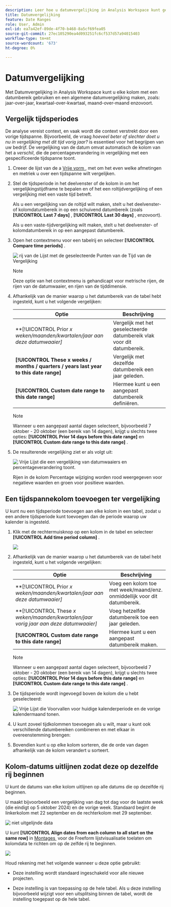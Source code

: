 ```yaml
---
description: Leer hoe u datumvergelijking in Analysis Workspace kunt gebruiken. Hiermee kunt u elke kolom met een datumbereik gebruiken en een algemene datumvergelijking maken.
title: Datumvergelijking
feature: Date Ranges
role: User, Admin
exl-id: ea7a42ef-89de-4f70-b468-8a5cf69fea05
source-git-commit: 27ec105290ea4d093251fc6cf537d57a94015403
workflow-type: tm+mt
source-wordcount: '673'
ht-degree: 0%

---
```


# Datumvergelijking

Met Datumvergelijking in Analysis Workspace kunt u elke kolom met een datumbereik gebruiken en een algemene datumvergelijking maken, zoals: jaar-over-jaar, kwartaal-over-kwartaal, maand-over-maand enzovoort.

## Vergelijk tijdsperiodes

De analyse vereist context, en vaak wordt die context verstrekt door een vorige tijdspanne. Bijvoorbeeld, de vraag *hoeveel beter of slechter doet u nu in vergelijking met dit tijd vorig jaar?* is essentieel voor het begrijpen van uw bedrijf. De vergelijking van de datum omvat automatisch de kolom van het a *verschil*, die de percentageverandering in vergelijking met een gespecificeerde tijdspanne toont.

1. Creeer de lijst van de a [&#x200B; Vrije vorm &#x200B;](/help/analyze/analysis-workspace/visualizations/freeform-table/freeform-table.md), met om het even welke afmetingen en metriek u over een tijdspanne wilt vergelijken.
1. Stel de tijdsperiode in het deelvenster of de kolom in om het vergelijkingstijdframe te bepalen en of het een roltijdvergelijking of een vergelijking met een vaste tijd betreft.

   Als u een vergelijking van de roltijd wilt maken, stelt u het deelvenster- of kolomdatumbereik in op een schuivend datumbereik (zoals **[!UICONTROL Last 7 days]** , **[!UICONTROL Last 30 days]** , enzovoort).

   Als u een vaste-tijdvergelijking wilt maken, stelt u het deelvenster- of kolomdatumbereik in op een aangepast datumbereik.
1. Open het contextmenu voor een tabelrij en selecteer **[!UICONTROL Compare time periods]** .

   ![&#x200B; rij van de Lijst met de geselecteerde Punten van de Tijd van de Vergelijking &#x200B;](assets/compare-time.png)

   >[!NOTE]
   >
   >Deze optie van het contextmenu is gehandicapt voor metrische rijen, de rijen van de datumwaaier, en rijen van de tijddimensie.

1. Afhankelijk van de manier waarop u het datumbereik van de tabel hebt ingesteld, kunt u het volgende vergelijken:

   | Optie | Beschrijving |
   |---|---|
   | **[!UICONTROL Prior *x *weken/maanden/kwartalen/jaar aan deze datumwaaier]** | Vergelijk met het geselecteerde datumbereik vlak voor dit datumbereik. |
   | **[!UICONTROL These x weeks / months / quarters / years last year to this date range]** | Vergelijk met dezelfde datumbereik een jaar geleden. |
   | **[!UICONTROL Custom date range to this date range]** | Hiermee kunt u een aangepast datumbereik definiëren. |

   >[!NOTE]
   >
   >Wanneer u een aangepast aantal dagen selecteert, bijvoorbeeld 7 oktober - 20 oktober (een bereik van 14 dagen), krijgt u slechts twee opties: **[!UICONTROL Prior 14 days before this date range]** en **[!UICONTROL Custom date range to this date range]** .

1. De resulterende vergelijking ziet er als volgt uit:

   ![&#x200B; Vrije Lijst die een vergelijking van datumwaaiers en percentageverandering toont.](assets/compare-time-result.png)

   Rijen in de kolom Percentage wijziging worden rood weergegeven voor negatieve waarden en groen voor positieve waarden.

## Een tijdspannekolom toevoegen ter vergelijking

U kunt nu een tijdsperiode toevoegen aan elke kolom in een tabel, zodat u een andere tijdsperiode kunt toevoegen dan de periode waarop uw kalender is ingesteld.

1. Klik met de rechtermuisknop op een kolom in de tabel en selecteer **[!UICONTROL Add time period column]** .

   ![](assets/add-time-period-column.png)

1. Afhankelijk van de manier waarop u het datumbereik van de tabel hebt ingesteld, kunt u het volgende vergelijken:

   | Optie | Beschrijving |
   |---|---|
   | **[!UICONTROL Prior *x *weken/maanden/kwartalen/jaar aan deze datumwaaier]** | Voeg een kolom toe met week/maand/enz. onmiddellijk voor dit datumbereik. |
   | **[!UICONTROL These *x *weken/maanden/kwartalen/jaar vorig jaar aan deze datumwaaier]** | Voeg hetzelfde datumbereik toe een jaar geleden. |
   | **[!UICONTROL Custom date range to this date range]** | Hiermee kunt u een aangepast datumbereik maken. |

   >[!NOTE]
   >
   >Wanneer u een aangepast aantal dagen selecteert, bijvoorbeeld 7 oktober - 20 oktober (een bereik van 14 dagen), krijgt u slechts twee opties: **[!UICONTROL Prior 14 days before this date range]** en **[!UICONTROL Custom date range to this date range]** .

1. De tijdsperiode wordt ingevoegd boven de kolom die u hebt geselecteerd:

   ![&#x200B; Vrije Lijst die Voorvallen voor huidige kalenderperiode en de vorige kalendermaand tonen.](assets/add-time-period-column2.png)

1. U kunt zoveel tijdkolommen toevoegen als u wilt, maar u kunt ook verschillende datumbereiken combineren en met elkaar in overeenstemming brengen:

1. Bovendien kunt u op elke kolom sorteren, die de orde van dagen afhankelijk van de kolom verandert u sorteert.

## Kolom-datums uitlijnen zodat deze op dezelfde rij beginnen

U kunt de datums van elke kolom uitlijnen op alle datums die op dezelfde rij beginnen.

U maakt bijvoorbeeld een vergelijking van dag tot dag voor de laatste week (die eindigt op 5 oktober 2024) en de vorige week. Standaard begint de linkerkolom met 22 september en de rechterkolom met 29 september.

![&#x200B; niet uitgelijnde data &#x200B;](assets/not-align-dates.png)

U kunt **[!UICONTROL Align dates from each column to all start on the same row]** in [&#x200B; Montages &#x200B;](/help/analyze/analysis-workspace/visualizations/freeform-table/freeform-table.md#settings-1) voor de Freeform lijstvisualisatie toelaten om kolomdata te richten om op de zelfde rij te beginnen.

![](assets/align-dates.png)

Houd rekening met het volgende wanneer u deze optie gebruikt:

* Deze instelling wordt standaard ingeschakeld voor alle nieuwe projecten.

* Deze instelling is van toepassing op de hele tabel. Als u deze instelling bijvoorbeeld wijzigt voor een uitsplitsing binnen de tabel, wordt de instelling toegepast op de hele tabel.


<!--
# Date comparison

Date comparison in Analysis Workspace lets you take any column containing a date range and create a common date comparison, such as: year-over-year, quarter-over-quarter, month-over-month, etc.


>[!BEGINSHADEBOX]

See ![VideoCheckedOut](/help/assets/icons/VideoCheckedOut.svg) [Date comparison](https://video.tv.adobe.com/v/30753?quality=12&learn=on){target="_blank"} for a demo video.

>[!ENDSHADEBOX]



## Compare time periods {#section_C4E36BFE0F5C4378A74E705747C9DEE4}

>[!NOTE]
>[!UICONTROL Compare Time Periods] leverages advanced Calculated Metrics. As a result, it is available only to customers with Analytics Select, Prime, and Ultimate SKUs. 

Analysis requires context, and often that context is provided by a previous time period. For example, the question "How much better or worse are we doing than at this time last year?" is fundamental to understanding your business. Date Comparison automatically include a "difference" column, which shows the percentage change compared to a specified time period.

1. Create a Freeform table, with any dimensions and metrics you want to compare over a time period.
1. Right-click a table row and select **[!UICONTROL Compare time periods]**.

   ![](assets/compare-time.png)

   >[!NOTE]
   >
   >This right-click option is disabled for metric rows, date range rows, and time dimension rows.

1. Depending on how you have set the table's date range, you have these options for comparison: 

   |  Option  | Description  |
   |---|---|
   | **[!UICONTROL Prior week/month/quarter/year to this date range]** | Compares to the week/month/etc. immediately before this date range.  |
   | **[!UICONTROL This week/month/quarter/year last year to this date range]** | Compares to the same date range a year ago.  |
   | **[!UICONTROL Custom date range to this date range]** | Lets you select a custom date range.  |

   >[!NOTE]
   >
   >When you select a custom number of days, for example October 7 - October 20 (a 14-day range), you will get only 2 options: **[!UICONTROL Prior 14 days before this date range]**, and **[!UICONTROL Custom date range to this date range]**.

1. The resulting comparison looks like this:

   ![](assets/compare-time-result.png)

   Rows in the Percent Change column appear red for negative values and green for positive values.

1. (Optional) As in any other Workspace projects, you can create visualizations based on these time comparisons. For example, here is a Bar graph:

   ![](assets/compare-time-barchart.png)

   Note that in order to show the percentage change in the bar chart, you have to have the [!UICONTROL Percentages] setting checked in the [!UICONTROL Visualization Settings].

## Add a time period column for comparison {#section_93CC2B4F48504125BEC104046A32EB93}

You can now add a time period to each column in a table, enabling you to add a time period that is different from the one your calendar is set to. This is another way you can compare dates.

1. Right-click a column in the table and select **[!UICONTROL Add time period column]**. 

   ![](assets/add-time-period-column.png)

1. Depending on how you have set the table's date range, you have these options for comparison: 

   |  Option  | Description  |
   |---|---|
   | **[!UICONTROL Prior week/month/quarter/year to this date range]** | Adds a column with the week/month/etc. immediately before this date range.  |
   | **[!UICONTROL This week/month/quarter/year last year to this date range]** | Adds the same date range a year ago.  |
   | **[!UICONTROL Custom date range to this date range]** | Lets you select a custom date range.  |

   >[!NOTE]
   >
   >When you select a custom number of days, for example October 7 - October 20 (a 14-day range), you will get only 2 options: **[!UICONTROL Prior 14 days before this date range]**, and **[!UICONTROL Custom date range to this date range]**.

1. The time period will be inserted on top of the column you selected:

   ![](assets/add-time-period-column2.png)

1. You can add as many time columns as you want, as well as mix and match different date ranges:

   ![](assets/add-time-period-column4.png)

1. In addition, you can sort on each column, which will change the order of days depending on the column you are sorting on.

## Align column dates to start on the same row {#section_5085E200082048CB899C3F355062A733}

You can align the dates from each column to all start on the same row. 

For example, when you choose to align the dates, if you do a month-over-month comparison between October and September 2016, the left column will start with October 1 and the right column will start with September 1:

![](assets/add-time-period-column3.png)

>[!NOTE]
>
>Consider the following when using this option:
>
>* This setting is enabled by default for all new projects.
>
>* This setting applies to the entire table. For example, if you change this setting for a breakdown within the table, it will change the setting for the entire table.
>

To enable this setting, if it is not already enabled:

1. In the table where you want to align column dates, select the **Settings** icon in the table header.

1. On the [!UICONTROL **Settings**] tab, select **[!UICONTROL Align Dates from each column to all start on the same row (applies to entire table)]**.

![](assets/date-comparison-setting.png)


-->